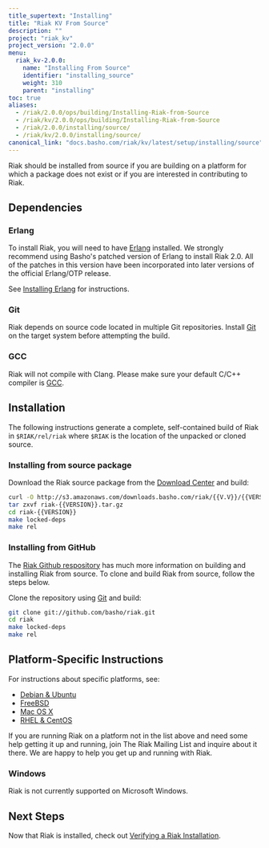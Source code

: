 ```yaml
---
title_supertext: "Installing"
title: "Riak KV From Source"
description: ""
project: "riak_kv"
project_version: "2.0.0"
menu:
  riak_kv-2.0.0:
    name: "Installing From Source"
    identifier: "installing_source"
    weight: 310
    parent: "installing"
toc: true
aliases:
  - /riak/2.0.0/ops/building/Installing-Riak-from-Source
  - /riak/kv/2.0.0/ops/building/Installing-Riak-from-Source
  - /riak/2.0.0/installing/source/
  - /riak/kv/2.0.0/installing/source/
canonical_link: "docs.basho.com/riak/kv/latest/setup/installing/source"
---
```




[install source erlang]: /riak/kv/2.0.0/setup/installing/source/erlang
[downloads]: /riak/kv/2.0.0/downloads/
[install debian & ubuntu#source]: /riak/kv/2.0.0/setup/installing/debian-ubuntu/#installing-from-source
[install freebsd#source]: /riak/kv/2.0.0/setup/installing/freebsd/#installing-from-source
[install mac osx#source]: /riak/kv/2.0.0/setup/installing/mac-osx/#installing-from-source
[install rhel & centos#source]: /riak/kv/2.0.0/setup/installing/rhel-centos/#installing-from-source
[install verify]: /riak/kv/2.0.0/setup/installing/verify

Riak should be installed from source if you are building on a platform
for which a package does not exist or if you are interested in
contributing to Riak.

## Dependencies

### Erlang

To install Riak, you will need to have [Erlang](http://www.erlang.org/) installed. We strongly recommend using Basho's patched version of Erlang to install Riak 2.0. All of the patches in this version have been incorporated into later versions of the official Erlang/OTP release.

See [Installing Erlang][install source erlang] for instructions.

### Git

Riak depends on source code located in multiple Git repositories. Install [Git](https://git-scm.com/) on the target system before attempting the build.

### GCC

Riak will not compile with Clang. Please make sure your default C/C++
compiler is [GCC](https://gcc.gnu.org/).

## Installation

The following instructions generate a complete, self-contained build of
Riak in `$RIAK/rel/riak` where `$RIAK` is the location of the unpacked
or cloned source.

### Installing from source package

Download the Riak source package from the [Download Center][downloads] and build:

```bash
curl -O http://s3.amazonaws.com/downloads.basho.com/riak/{{V.V}}/{{VERSION}}/riak-{{VERSION}}.tar.gz
tar zxvf riak-{{VERSION}}.tar.gz
cd riak-{{VERSION}}
make locked-deps
make rel
```

### Installing from GitHub

The [Riak Github respository](http://github.com/basho/riak) has much
more information on building and installing Riak from source. To clone
and build Riak from source, follow the steps below.

Clone the repository using [Git](http://git-scm.com) and build:

```bash
git clone git://github.com/basho/riak.git
cd riak
make locked-deps
make rel
```

## Platform-Specific Instructions

For instructions about specific platforms, see:
  
  * [Debian & Ubuntu][install debian & ubuntu#source]
  * [FreeBSD][install freebsd#source]
  * [Mac OS X][install mac osx#source]
  * [RHEL & CentOS][install rhel & centos#source]

If you are running Riak on a platform not in the list above and need
some help getting it up and running, join The Riak Mailing List and
inquire about it there. We are happy to help you get up and running with
Riak.

### Windows

Riak is not currently supported on Microsoft Windows.

## Next Steps

Now that Riak is installed, check out [Verifying a Riak Installation][install verify].

